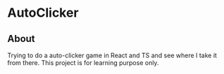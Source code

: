 # AutoClicker

## About

Trying to do a auto-clicker game in React and TS and see where I take it from there.
This project is for learning purpose only.
